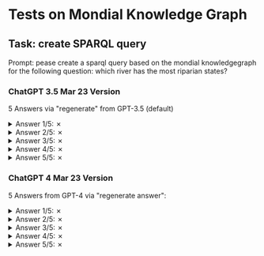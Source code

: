 # Tests on Mondial Knowledge Graph

## Task: create SPARQL query

Prompt:
pease create a sparql query based on the mondial knowledgegraph for the following question:
which river has the most riparian states?

### ChatGPT 3.5 Mar 23 Version
5 Answers via "regenerate" from GPT-3.5 (default)

<details>
<summary>Answer 1/5: &cross;</summary>

```sparql
PREFIX rdf: <http://www.w3.org/1999/02/22-rdf-syntax-ns#>
PREFIX mondial: <http://www.semwebtech.org/mondial/10/schema#>

SELECT ?river ?numRiparianStates
WHERE {
  ?river rdf:type mondial:River .
  ?river mondial:flowsThrough ?country .
  ?country mondial:isLocatedIn ?continent .
  ?river mondial:hasSource ?source .
  ?source mondial:isLocatedIn ?sourceCountry .
  ?river mondial:hasMouth ?mouth .
  ?mouth mondial:isLocatedIn ?mouthCountry .
  ?river mondial:hasRiparianState ?riparianState .
  
  {
    SELECT ?river (COUNT(DISTINCT ?riparianState) AS ?numRiparianStates)
    WHERE {
      ?river mondial:hasRiparianState ?riparianState .
    }
    GROUP BY ?river
    ORDER BY DESC(?numRiparianStates)
    LIMIT 1
  }
}
```
</details>

<details>
<summary>Answer 2/5: &cross;</summary>

```sparql
PREFIX rdf: <http://www.w3.org/1999/02/22-rdf-syntax-ns#>
PREFIX mondial: <http://www.semwebtech.org/mondial/10/schema#>

SELECT ?riverName (COUNT(DISTINCT ?country) as ?numRiparianStates)
WHERE {
    ?river rdf:type mondial:River .
    ?river mondial:flowsThrough ?country .
    ?country rdf:type mondial:Country .
}
GROUP BY ?riverName
ORDER BY DESC(?numRiparianStates)
LIMIT 1
```
</details>

<details>
<summary>Answer 3/5: &cross;</summary>

```sparql
PREFIX rdf: <http://www.w3.org/1999/02/22-rdf-syntax-ns#>
PREFIX mondial: <http://www.semwebtech.org/mondial/10/schema#>

SELECT ?river ?count
WHERE {
  ?river rdf:type mondial:River .
  ?river mondial:flowsThrough ?country .
  ?country mondial:isRiparian ?river .
  
  {
    SELECT ?river (COUNT(DISTINCT ?country) AS ?count)
    WHERE {
      ?river rdf:type mondial:River .
      ?river mondial:flowsThrough ?country .
      ?country mondial:isRiparian ?river .
    }
    GROUP BY ?river
    ORDER BY DESC(?count)
    LIMIT 1
  }
}
```
</details>

<details>
<summary>Answer 4/5: &cross;</summary>

```sparql
PREFIX rdf: <http://www.w3.org/1999/02/22-rdf-syntax-ns#>
PREFIX mondial: <http://www.semwebtech.org/mondial/10/schema#>

SELECT ?riverName (COUNT(DISTINCT ?state) AS ?numRiparianStates)
WHERE {
  ?river rdf:type mondial:River .
  ?river mondial:flowsThrough ?state .
  ?state rdf:type mondial:State .
}
GROUP BY ?riverName
ORDER BY DESC(?numRiparianStates)
LIMIT 1
```
</details>

<details>
<summary>Answer 5/5: &cross;</summary>

```sparql
PREFIX rdf: <http://www.w3.org/1999/02/22-rdf-syntax-ns#>
PREFIX mondial: <http://www.semwebtech.org/mondial/10/schema#>

SELECT ?riverName (COUNT(?country) AS ?count)
WHERE {
  ?river rdf:type mondial:River .
  ?river mondial:flowsThrough ?country .
  ?country mondial:isRiparian ?river .
  ?river mondial:name ?riverName .
} 
GROUP BY ?riverName 
ORDER BY DESC(?count)
LIMIT 1
```
</details>



### ChatGPT 4 Mar 23 Version
5 Answers from GPT-4 via "regenerate answer":

<details>
<summary>Answer 1/5: &cross;</summary>

```sparql
PREFIX rdf: <http://www.w3.org/1999/02/22-rdf-syntax-ns#>
PREFIX rdfs: <http://www.w3.org/2000/01/rdf-schema#>
PREFIX xsd: <http://www.w3.org/2001/XMLSchema#>
PREFIX geo: <http://www.telegraphis.net/ontology/geography/geography#>
PREFIX mondial: <http://www.semwebtech.org/mondial/10/meta#>

SELECT ?river ?riverName (COUNT(?state) AS ?stateCount)
WHERE {
  ?river rdf:type geo:River .
  ?river rdfs:label ?riverName .
  ?state rdf:type mondial:State .
  ?river geo:passesThrough ?state .
}
GROUP BY ?river ?riverName
ORDER BY DESC(?stateCount)
LIMIT 1
```
</details>

<details>
<summary>Answer 2/5: &cross;</summary>

```sparql
PREFIX rdf: <http://www.w3.org/1999/02/22-rdf-syntax-ns#>
PREFIX rdfs: <http://www.w3.org/2000/01/rdf-schema#>
PREFIX geo: <http://telegraphis.net/ontology/geography/geography#>
PREFIX dbpedia: <http://dbpedia.org/resource/>

SELECT ?riverName (COUNT(?state) AS ?stateCount)
WHERE {
  ?river rdf:type geo:River .
  ?river rdfs:label ?riverName .
  ?state rdf:type geo:Country .
  ?river geo:flowsThrough ?state .
}
GROUP BY ?riverName
ORDER BY DESC(?stateCount)
LIMIT 1
```
</details>

<details>
<summary>Answer 3/5: &cross;</summary>

```sparql
PREFIX rdf: <http://www.w3.org/1999/02/22-rdf-syntax-ns#>
PREFIX rdfs: <http://www.w3.org/2000/01/rdf-schema#>
PREFIX geo: <http://www.telegraphis.net/ontology/geography/geography#>
PREFIX mon: <http://www.telegraphis.net/ontology/mondial/mondial-entities#>

SELECT ?river ?riverName (COUNT(?state) AS ?numberOfStates)
WHERE {
    ?river rdf:type mon:River .
    ?river rdfs:label ?riverName .
    ?river geo:passesThrough ?state .
}
GROUP BY ?river ?riverName
ORDER BY DESC(?numberOfStates)
LIMIT 1

```
</details>

<details>
<summary>Answer 4/5: &cross;</summary>

```sparql
PREFIX rdf: <http://www.w3.org/1999/02/22-rdf-syntax-ns#>
PREFIX rdfs: <http://www.w3.org/2000/01/rdf-schema#>
PREFIX geo: <http://www.telegraphis.net/ontology/geography/geography#>
PREFIX mondial: <http://www.semwebtech.org/mondial/10/2012/mondial.owl#>

SELECT ?river (COUNT(?state) AS ?stateCount) WHERE {
  ?river rdf:type mondial:River .
  ?state rdf:type mondial:Country .
  ?river mondial:flowsThrough ?state .
} GROUP BY ?river
ORDER BY DESC(?stateCount)
LIMIT 1
```
</details>

<details>
<summary>Answer 5/5: &cross;</summary>

```sparql
PREFIX rdf: <http://www.w3.org/1999/02/22-rdf-syntax-ns#>
PREFIX rdfs: <http://www.w3.org/2000/01/rdf-schema#>
PREFIX xsd: <http://www.w3.org/2001/XMLSchema#>
PREFIX mondial: <http://www.semwebtech.org/mondial/2005/mondial.owl#>

SELECT ?river ?riverName (COUNT(?state) as ?numStates)
WHERE {
  ?river rdf:type mondial:River .
  ?river rdfs:label ?riverName .
  ?river mondial:flowsThrough ?state .
  ?state rdf:type mondial:Country .
}
GROUP BY ?river ?riverName
ORDER BY DESC(?numStates)
LIMIT 1

```
